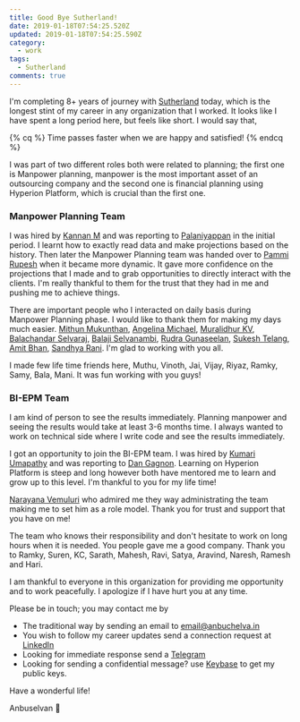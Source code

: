 ```yaml
---
title: Good Bye Sutherland!
date: 2019-01-18T07:54:25.520Z
updated: 2019-01-18T07:54:25.590Z
category:
  - work
tags:
  - Sutherland
comments: true
---
```

I'm completing 8+ years of journey with [Sutherland](https://www.linkedin.com/company/sutherland-global-services) today, which is the longest stint of my career in any organization that I worked. It looks like I have spent a long period here, but feels like short. I would say that,

{% cq %} Time passes faster when we are happy and satisfied! {% endcq %}

I was part of two different roles both were related to planning; the first one is  Manpower planning, manpower is the most important asset of an outsourcing company and the second one is financial planning using Hyperion Platform, which is crucial than the first one.

<!---more--->

### Manpower Planning Team

I was hired by [Kannan M](https://www.linkedin.com/in/kannan-meenakshi-sundaram-56a16a1/) and was reporting to [Palaniyappan](https://www.linkedin.com/in/palaniyappan-subramanian-864a8816/) in the initial period.  I learnt how to exactly read data and make projections based on the history. Then later the Manpower Planning team was handed over to [Pammi Rupesh](https://www.linkedin.com/in/pammirupesh/) when it became more dynamic.  It gave more confidence on the projections that I made and to grab opportunities to directly interact with the clients. I'm really thankful to them for the trust that they had in me and pushing me to achieve things.

There are important people who I interacted on daily basis during Manpower Planning phase. I would like to thank them for making my days much easier.   [Mithun Mukunthan](https://www.linkedin.com/in/mithun-mukundan-27839a1/), [Angelina Michael](https://www.linkedin.com/in/angelina-michael-3060044/), [Muralidhur KV](https://www.linkedin.com/in/muralidhur-katrapati-79578a7/), [Balachandar Selvaraj](https://www.linkedin.com/in/balachandar-selvaraj-b31aa728/), [Balaji Selvanambi](https://www.linkedin.com/in/balajiselvanambi/), [Rudra Gunaseelan](https://www.linkedin.com/in/rudra-gunaseelan-a32415b/), [Sukesh Telang](https://www.linkedin.com/in/sukesh-telang-395a85108/), [Amit Bhan](https://www.linkedin.com/in/amit-bhan-729a9313/), [Sandhya Rani](https://www.linkedin.com/in/sandhya-rani-ss-4222148b/). I'm glad to working with you all.

I made few life time friends here, Muthu, Vinoth, Jai, Vijay, Riyaz, Ramky, Samy, Bala, Mani. It was fun working with you guys!

### BI-EPM Team

I am kind of person to see the results immediately. Planning manpower and seeing the results would take at least 3-6 months time.  I always wanted to work on technical side where I write code and see the results immediately. 

I got an opportunity to join the BI-EPM team. I was hired by [Kumari Umapathy](https://www.linkedin.com/in/kumariumapathy/) and was reporting to [Dan Gagnon](https://www.linkedin.com/in/dan-gagnon-56b05249/). Learning on Hyperion Platform is steep and long however both have mentored me to learn and grow up to this level.  I'm thankful to you for my life time!

[Narayana Vemuluri](https://www.linkedin.com/in/narayana-vemuluri-28302322/) who admired me they way administrating the team making me to set him as a role model.  Thank you for trust and support that you have on me!

The team who knows their responsibility and don't hesitate to work on long hours when it is needed. You people gave me a good company.  Thank you to Ramky, Suren, KC, Sarath, Mahesh, Ravi, Satya, Aravind, Naresh, Ramesh and Hari.

I am thankful to everyone in this organization for providing me opportunity and to work peacefully.  I apologize if I have hurt you at any time.

Please be in touch; you may contact me by 

* The traditional way by sending an email to email@anbuchelva.in
* You wish to follow my career updates send a connection request at [LinkedIn](https://www.linkedin.com/in/anbuchelva/)
* Looking for immediate response send a [Telegram](https://t.me/anbuchelva)
* Looking for sending a confidential message? use [Keybase](https://keybase.io/anbuchelva) to get my public keys.



Have a wonderful life!

Anbuselvan 🖖

